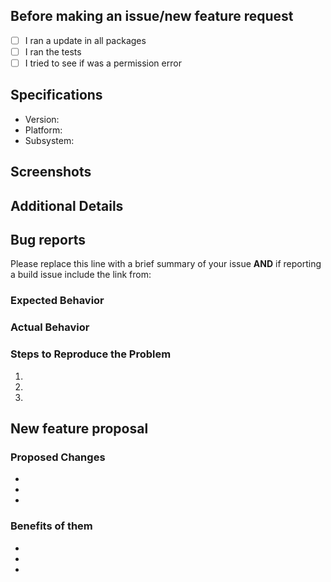 <!-- Please follow the general troubleshooting steps first -->
## Before making an issue/new feature request
- [ ] I ran a update in all packages
- [ ] I ran the tests
- [ ] I tried to see if was a permission error

## Specifications
  - Version:
  - Platform:
  - Subsystem:

## Screenshots

## Additional Details

<!-- In case that your request is a issue, please complete the following with the needed info, otherwise delete this until new feature proposal --->
## Bug reports
Please replace this line with a brief summary of your issue **AND** if reporting a build issue include the link from:

### Expected Behavior

### Actual Behavior

### Steps to Reproduce the Problem
  1.
  2.
  3.

## New feature proposal

### Proposed Changes
  -
  -
  -

### Benefits of them
  -
  -
  -
